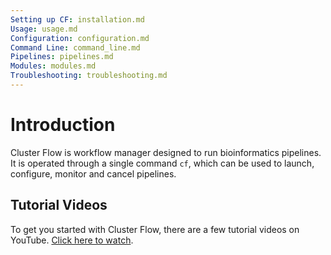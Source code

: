 ```yaml
---
Setting up CF: installation.md
Usage: usage.md
Configuration: configuration.md
Command Line: command_line.md
Pipelines: pipelines.md
Modules: modules.md
Troubleshooting: troubleshooting.md
---
```


# Introduction
Cluster Flow is workflow manager designed to run bioinformatics pipelines.
It is operated through a single command `cf`, which can be used to launch,
configure, monitor and cancel pipelines.

## Tutorial Videos
To get you started with Cluster Flow, there are a few tutorial videos on YouTube.
[Click here to watch](https://www.youtube.com/watch?v=FusdI-QvbJo&list=PLIA2-lqNuhvH6fog0ctm5ZpdtPoUOun-l).